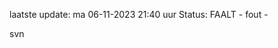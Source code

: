 laatste update: 
ma 06-11-2023 21:40   uur 
Status: FAALT - fout - 
<div class="service R">svn</div>